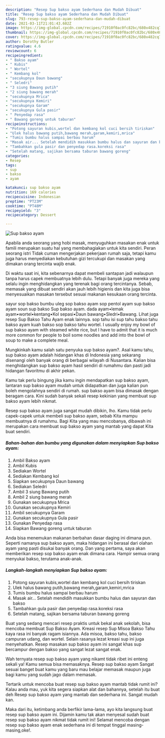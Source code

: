 ```yaml
---
description: "Resep Sup bakso ayam Sederhana dan Mudah Dibuat"
title: "Resep Sup bakso ayam Sederhana dan Mudah Dibuat"
slug: 793-resep-sup-bakso-ayam-sederhana-dan-mudah-dibuat
date: 2021-03-11T21:01:43.602Z
image: https://img-global.cpcdn.com/recipes/71910f0ac0fc82bc/680x482cq70/sup-bakso-ayam-foto-resep-utama.jpg
thumbnail: https://img-global.cpcdn.com/recipes/71910f0ac0fc82bc/680x482cq70/sup-bakso-ayam-foto-resep-utama.jpg
cover: https://img-global.cpcdn.com/recipes/71910f0ac0fc82bc/680x482cq70/sup-bakso-ayam-foto-resep-utama.jpg
author: Dorothy Butler
ratingvalue: 4.6
reviewcount: 6
recipeingredient:
- " Bakso ayam"
- " Kubis"
- " Wortel"
- " Kembang kol"
- "secukupnya Daun bawang"
- " Seledri"
- "3 siung Bawang putih"
- "2 siung bawang merah"
- "secukupnya Mrica"
- "secukupnya Kemiri"
- "secukupnya Garam"
- "secukupnya Gula pasir"
- " Penyedap rasa"
- " Bawang goreng untuk taburan"
recipeinstructions:
- "Potong sayuran kubis,wortel dan kembang kol cuci bersih tiriskan"
- "Ulek halus bawang putih,bawang merah,garam,kemiri,mrica"
- "Tumis bumbu halus sampai berbau harum"
- "Masak air... Setelah mendidih masukkan bumbu halus dan sayuran dan bakso"
- "Tambahkan gula pasir dan penyedap rasa.koreksi rasa"
- "Setelah matang, sajikan bersama taburan bawang goreng"
categories:
- Resep
tags:
- sup
- bakso
- ayam

katakunci: sup bakso ayam 
nutrition: 169 calories
recipecuisine: Indonesian
preptime: "PT23M"
cooktime: "PT48M"
recipeyield: "3"
recipecategory: Dessert

---
```



![Sup bakso ayam](https://img-global.cpcdn.com/recipes/71910f0ac0fc82bc/680x482cq70/sup-bakso-ayam-foto-resep-utama.jpg)

Apabila anda seorang yang hobi masak, menyuguhkan masakan enak untuk famili merupakan suatu hal yang membahagiakan untuk kita sendiri. Peran seorang istri Tidak cuman mengerjakan pekerjaan rumah saja, tetapi kamu juga harus menyediakan kebutuhan gizi tercukupi dan masakan yang dimakan orang tercinta wajib enak.

Di waktu  saat ini, kita sebenarnya dapat membeli santapan jadi walaupun tanpa harus capek membuatnya lebih dulu. Tetapi banyak juga mereka yang selalu ingin menghidangkan yang terenak bagi orang tercintanya. Sebab, memasak yang dibuat sendiri akan jauh lebih higienis dan kita juga bisa menyesuaikan masakan tersebut sesuai makanan kesukaan orang tercinta. 

sayur sop bakso bumbu uleg sop bakso ayam sop pentol ayam sup bakso ayam soun sup bakso Sup bakso ayam. dada ayam•lemak ayam•wortel•kentang•Kol sepasi•Daun bawang•Sledri•Bawang. Lihat juga resep Sup Bakso Tahu Ayam enak lainnya. sop tahu isi sup tahu bakso tahu bakso ayam kuah bakso sop bakso tahu wortel. I usually enjoy my bowl of sup bakso ayam with steamed white rice, but I have to admit that it is much more common for people to boil some noodles and add into the bowl of soup to make a complete meal.

Mungkinkah kamu salah satu penyuka sup bakso ayam?. Asal kamu tahu, sup bakso ayam adalah hidangan khas di Indonesia yang sekarang disenangi oleh banyak orang di berbagai wilayah di Nusantara. Kalian bisa menghidangkan sup bakso ayam hasil sendiri di rumahmu dan pasti jadi hidangan favoritmu di akhir pekan.

Kamu tak perlu bingung jika kamu ingin mendapatkan sup bakso ayam, lantaran sup bakso ayam mudah untuk didapatkan dan juga kalian pun boleh mengolahnya sendiri di rumah. sup bakso ayam bisa dimasak dengan beragam cara. Kini sudah banyak sekali resep kekinian yang membuat sup bakso ayam lebih nikmat.

Resep sup bakso ayam juga sangat mudah dibikin, lho. Kamu tidak perlu capek-capek untuk membeli sup bakso ayam, sebab Kita mampu membuatnya di rumahmu. Bagi Kita yang mau mencobanya, dibawah ini merupakan cara membuat sup bakso ayam yang mantab yang dapat Kita buat sendiri.

<!--inarticleads1-->

##### Bahan-bahan dan bumbu yang digunakan dalam menyiapkan Sup bakso ayam:

1. Ambil  Bakso ayam
1. Ambil  Kubis
1. Sediakan  Wortel
1. Sediakan  Kembang kol
1. Siapkan secukupnya Daun bawang
1. Sediakan  Seledri
1. Ambil 3 siung Bawang putih
1. Ambil 2 siung bawang merah
1. Gunakan secukupnya Mrica
1. Gunakan secukupnya Kemiri
1. Ambil secukupnya Garam
1. Gunakan secukupnya Gula pasir
1. Gunakan  Penyedap rasa
1. Siapkan  Bawang goreng untuk taburan


Anda bisa menemukan makanan berbahan dasar daging ini dimana pun. Seperti namanya sup bakso ayam, maka hidangan ini berasal dari olahan ayam yang pasti disukai banyak orang. Dan yang pertama, saya akan memberikan resep sop bakso ayam enak dimana cara. Hampir semua orang menyukai bakso, terutama anak-anak. 

<!--inarticleads2-->

##### Langkah-langkah menyiapkan Sup bakso ayam:

1. Potong sayuran kubis,wortel dan kembang kol cuci bersih tiriskan
1. Ulek halus bawang putih,bawang merah,garam,kemiri,mrica
1. Tumis bumbu halus sampai berbau harum
1. Masak air... Setelah mendidih masukkan bumbu halus dan sayuran dan bakso
1. Tambahkan gula pasir dan penyedap rasa.koreksi rasa
1. Setelah matang, sajikan bersama taburan bawang goreng


Buat yang sedang mencari resep praktis untuk bekal anak sekolah, bisa mencoba membuat Sup Bakso Ayam. Kreasi resep Sup Misoa Bakso Tahu kaya rasa ini banyak ragam isiannya. Ada misoa, bakso tahu, bakso campuran udang, dan wortel. Selain rasanya lezat kreasi sup ini juga menyehatkan. Resep masakan sup bakso ayam ini sangat khas sup bercampur dengan bakso yang sangat lezat sangat enak. 

Wah ternyata resep sup bakso ayam yang nikamt tidak ribet ini enteng sekali ya! Kamu semua bisa memasaknya. Resep sup bakso ayam Sangat sesuai banget buat kamu yang baru mau belajar memasak maupun juga bagi kamu yang sudah jago dalam memasak.

Tertarik untuk mencoba buat resep sup bakso ayam mantab tidak rumit ini? Kalau anda mau, yuk kita segera siapkan alat dan bahannya, setelah itu buat deh Resep sup bakso ayam yang mantab dan sederhana ini. Sangat mudah kan. 

Maka dari itu, ketimbang anda berfikir lama-lama, ayo kita langsung buat resep sup bakso ayam ini. Dijamin kamu tak akan menyesal sudah buat resep sup bakso ayam nikmat tidak rumit ini! Selamat mencoba dengan resep sup bakso ayam enak sederhana ini di tempat tinggal masing-masing,oke!.

